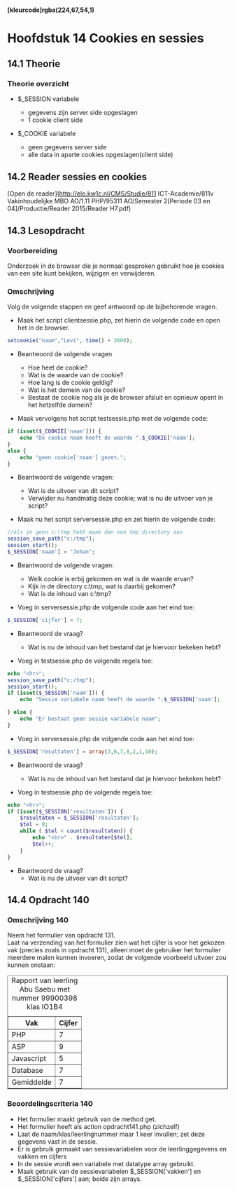 #### [kleurcode]rgba(224,67,54,1)

#  Hoofdstuk 14 Cookies en sessies

## 14.1 Theorie

### Theorie overzicht

- $_SESSION variabele
   - gegevens zijn server side opgeslagen
   - 1 cookie client side
   
- $_COOKIE variabele
   - geen gegevens server side
   - alle data in aparte cookies opgeslagen(client side)

## 14.2 Reader sessies en cookies

[Open de reader](http://elo.kw1c.nl/CMS/Studie/811 ICT-Academie/811v Vakinhoudelijke MBO  AO/1.11 PHP/95311 AO/Semester 2[Periode 03 en 04]/Productie/Reader 2015/Reader H7.pdf)

## 14.3 Lesopdracht

### Voorbereiding

Onderzoek in de browser die je normaal gesproken gebruikt hoe je cookies van een site kunt bekijken,
wijzigen en verwijderen. 

### Omschrijving
Volg de volgende stappen en geef antwoord op de bijbehorende vragen.

- Maak het script clientsessie.php, zet hierin de volgende code en open het in de browser.

~~~php
setcookie("naam","Levi", time() + 3600);
~~~

- Beantwoord de volgende vragen
   - Hoe heet de cookie?
   - Wat is de waarde van de cookie?
   - Hoe lang is de cookie geldig?
   - Wat is het domein van de cookie?
   - Bestaat de cookie nog als je de browser afsluit en opnieuw opent in het hetzelfde domein?

- Maak vervolgens het script testsessie.php met de volgende code:

~~~php
if (isset($_COOKIE['naam'])) {
    echo "De cookie naam heeft de waarde ".$_COOKIE['naam'];
}
else {
    echo "geen cookie['naam'] gezet.";
}
~~~
- Beantwoord de volgende vragen:
   - Wat is de uitvoer van dit script?
   - Verwijder nu handmatig deze cookie; wat is nu de uitvoer van je script?

- Maak nu het script serversessie.php en zet hierin de volgende code:

~~~php
//als je geen c:\tmp hebt maak dan een tmp directory aan
session_save_path("c:/tmp");
session_start();
$_SESSION['naam'] = "Johan";
~~~

- Beantwoord de volgende vragen:
   - Welk cookie is erbij gekomen en wat is de waarde ervan?
   - Kijk in de directory c:\tmp, wat is daarbij gekomen?
   - Wat is de inhoud van c:\tmp?
   
- Voeg in serversessie.php de volgende code aan het eind toe:
~~~php
$_SESSION['cijfer'] = 7;
~~~

- Beantwoord de vraag?
    - Wat is nu de inhoud van het bestand dat je hiervoor bekeken hebt?

- Voeg in testsessie.php de volgende regels toe:

~~~php
echo "<hr>";
session_save_path("c:/tmp");
session_start();
if (isset($_SESSION['naam'])) {
    echo "Sessie variabele naam heeft de waarde ".$_SESSION['naam'];

} else {
    echo "Er bestaat geen sessie variabele naam";
}
~~~

- Voeg in serversessie.php de volgende code aan het eind toe:
~~~php
$_SESSION['resultaten'] = array(3,6,7,8,2,1,10);
~~~

- Beantwoord de vraag?
    - Wat is nu de inhoud van het bestand dat je hiervoor bekeken hebt?

- Voeg in testsessie.php de volgende regels toe:
~~~php
echo "<hr>";
if (isset($_SESSION['resultaten'])) {
    $resultaten = $_SESSION['resultaten'];
    $tel = 0;
    while ( $tel < count($resultaten)) {
        echo "<br>" . $resultaten[$tel];
        $tel++;
    }
}
~~~

- Beantwoord de vraag?
    - Wat is nu de uitvoer van dit script?
    
    
## 14.4 Opdracht 140

### Omschrijving 140 
Neem het formulier van opdracht 131. 
<br>Laat na verzending van het formulier zien  wat het cijfer is voor het gekozen vak (precies zoals in opdracht 131), alleen moet de gebruiker het formulier meerdere malen kunnen invoeren, zodat de volgende voorbeeld uitvoer zou kunnen onstaan:

<table border="1">
<caption>Rapport van leerling Abu Saebu met nummer 99900398 klas IO1B4</caption>
<tr><th>Vak</th><th>Cijfer</th></tr>
<tr><td>PHP</td><td>7</td></tr>
<tr><td>ASP</td><td>9</td></tr>
<tr><td>Javascript</td><td>5</td></tr>
<tr><td>Database</td><td>7</td></tr>
<tr><td>Gemiddelde</td><td>7</td></tr>
</table>

### Beoordelingscriteria 140
- Het formulier maakt gebruik van de method get.
- Het formulier heeft als action opdracht141.php (zichzelf)
- Laat de naam/klas/leerlingnummer maar 1 keer invullen; zet deze gegevens vast in de sessie.
- Er is gebruik gemaakt van sessievariabelen voor de leerlinggegevens en vakken en cijfers
- In de sessie wordt een variabele met datatype array gebruikt.
- Maak gebruik van de sessievariabelen $_SESSION['vakken'] en $_SESSION['cijfers'] aan; beide zijn arrays.

